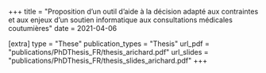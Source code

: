 +++
title = "Proposition d’un outil d’aide à la décision adapté aux contraintes et aux enjeux d’un soutien informatique aux consultations médicales coutumières"
date = 2021-04-06

[extra]
type = "These" publication_types = "Thesis"
url_pdf = "publications/PhDThesis_FR/thesis_arichard.pdf"
url_slides = "publications/PhDThesis_FR/thesis_slides_arichard.pdf"
+++
